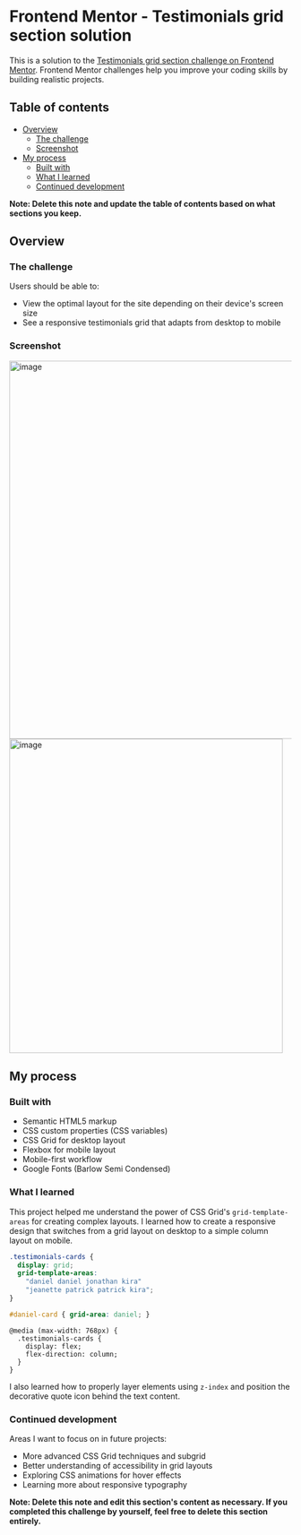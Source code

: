 # Frontend Mentor - Testimonials grid section solution

This is a solution to the [Testimonials grid section challenge on Frontend Mentor](https://www.frontendmentor.io/challenges/testimonials-grid-section-Nnw6J7Un7). Frontend Mentor challenges help you improve your coding skills by building realistic projects. 

## Table of contents

- [Overview](#overview)
  - [The challenge](#the-challenge)
  - [Screenshot](#screenshot)
- [My process](#my-process)
  - [Built with](#built-with)
  - [What I learned](#what-i-learned)
  - [Continued development](#continued-development)

**Note: Delete this note and update the table of contents based on what sections you keep.**

## Overview

### The challenge
Users should be able to:

- View the optimal layout for the site depending on their device's screen size
- See a responsive testimonials grid that adapts from desktop to mobile


### Screenshot

<img width="1261" height="675" alt="image" src="https://github.com/user-attachments/assets/3c918912-c011-4b05-a415-68d61c5da573" />

<img width="488" height="561" alt="image" src="https://github.com/user-attachments/assets/6757515d-b69e-427d-9bf9-acf46c97cd5d" />

## My process

### Built with

- Semantic HTML5 markup
- CSS custom properties (CSS variables)
- CSS Grid for desktop layout
- Flexbox for mobile layout
- Mobile-first workflow
- Google Fonts (Barlow Semi Condensed)

### What I learned

This project helped me understand the power of CSS Grid's `grid-template-areas` for creating complex layouts. I learned how to create a responsive design that switches from a grid layout on desktop to a simple column layout on mobile.


```css
.testimonials-cards {
  display: grid;
  grid-template-areas: 
    "daniel daniel jonathan kira"
    "jeanette patrick patrick kira";
}

#daniel-card { grid-area: daniel; }

```
```mobile query
@media (max-width: 768px) {
  .testimonials-cards {
    display: flex;
    flex-direction: column;
  }
}
```
I also learned how to properly layer elements using `z-index` and position the decorative quote icon behind the text content.

### Continued development

Areas I want to focus on in future projects:

- More advanced CSS Grid techniques and subgrid
- Better understanding of accessibility in grid layouts
- Exploring CSS animations for hover effects
- Learning more about responsive typography

**Note: Delete this note and edit this section's content as necessary. If you completed this challenge by yourself, feel free to delete this section entirely.**
